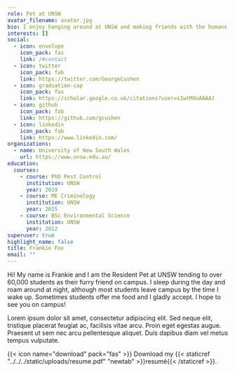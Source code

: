 ```yaml
---
role: Pet at UNSW
avatar_filename: avatar.jpg
bio: I enjoy hanging around at UNSW and making friends with the humans.
interests: []
social:
  - icon: envelope
    icon_pack: fas
    link: /#contact
  - icon: twitter
    icon_pack: fab
    link: https://twitter.com/GeorgeCushen
  - icon: graduation-cap
    icon_pack: fas
    link: https://scholar.google.co.uk/citations?user=sIwtMXoAAAAJ
  - icon: github
    icon_pack: fab
    link: https://github.com/gcushen
  - icon: linkedin
    icon_pack: fab
    link: https://www.linkedin.com/
organizations:
  - name: University of New South Wales
    url: https://www.unsw.edu.au/
education:
  courses:
    - course: PhD Pest Control
      institution: UNSW
      year: 2019
    - course: ME Criminology
      institution: UNSW
      year: 2015
    - course: BSc Environmental Science
      institution: UNSW
      year: 2012
superuser: true
highlight_name: false
title: Frankie Fox
email: ""
---
```

Hi! My name is Frankie and I am the Resident Pet at UNSW tending to over 60,000 students as their furry friend on campus. I sleep during the day and roam around at night, although most students leave campus by the time I wake up. Sometimes students offer me food and I gladly accept. I hope to see you on campus!

Lorem ipsum dolor sit amet, consectetur adipiscing elit. Sed neque elit, tristique placerat feugiat ac, facilisis vitae arcu. Proin eget egestas augue. Praesent ut sem nec arcu pellentesque aliquet. Duis dapibus diam vel metus tempus vulputate.

{{< icon name="download" pack="fas" >}} Download my {{< staticref "../../../static/uploads/resume.pdf" "newtab" >}}resumé{{< /staticref >}}.